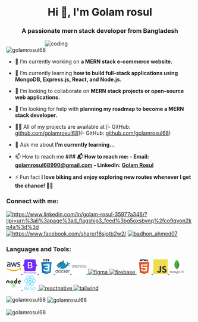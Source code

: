 <h1 align="center">Hi 👋, I'm Golam rosul</h1>
<h3 align="center">A passionate mern stack developer from Bangladesh</h3>

<img align="right" alt="coding" width="400" src="https://images.app.goo.gl/Y8qpPfB8Fy3UcqC67">

<p align="left"> <img src="https://komarev.com/ghpvc/?username=golamrosul68&label=Profile%20views&color=0e75b6&style=flat" alt="golamrosul68" /> </p>

- 🔭 I’m currently working on **a MERN stack e-commerce website.**

- 🌱 I’m currently learning **how to build full-stack applications using MongoDB, Express.js, React, and Node.js.**

- 👯 I’m looking to collaborate on **MERN stack projects or open-source web applications.**

- 🤝 I’m looking for help with **planning my roadmap to become a MERN stack developer.**

- 👨‍💻 All of my projects are available at [- GitHub: [github.com/golamrosul68](https://github.com/golamrosul68)](- GitHub: [github.com/golamrosul68](https://github.com/golamrosul68))

- 💬 Ask me about **I’m currently learning...**

- 📫 How to reach me **### 📬 How to reach me: - Email: golamrosul68990@gmail.com - LinkedIn: [Golam Rosul](https://www.linkedin.com/in/golam-rosul-35977a346/)**

- ⚡ Fun fact **I love biking and enjoy exploring new routes whenever I get the chance! 🚴‍♂️**

<h3 align="left">Connect with me:</h3>
<p align="left">
<a href="https://www.linkedin.com/in/golam-rosul-35977a346?lipi=urn%3Ali%3Apage%3Ad_flagship3_profile_view_base_contact_details%3BZO4RcTsdQZ235vudg%2FiBAQ%3D%3D" target="blank"><img align="center" src="https://raw.githubusercontent.com/rahuldkjain/github-profile-readme-generator/master/src/images/icons/Social/linked-in-alt.svg" alt="https://www.linkedin.com/in/golam-rosul-35977a346/?lipi=urn%3ali%3apage%3ad_flagship3_feed%3bg5oxsbvnq%2fco9qvon2kp4a%3d%3d" height="30" width="40" /></a>
<a href="https://fb.com/https://www.https://www.facebook.com/badhon.ahmed.423282/" target="blank"><img align="center" src="https://raw.githubusercontent.com/rahuldkjain/github-profile-readme-generator/master/src/images/icons/Social/facebook.svg" alt="https://www.facebook.com/share/16sjotb2w2/" height="30" width="40" /></a>
<a href="https://instagram.com/badhon_ahmed07" target="blank"><img align="center" src="https://raw.githubusercontent.com/rahuldkjain/github-profile-readme-generator/master/src/images/icons/Social/instagram.svg" alt="badhon_ahmed07" height="30" width="40" /></a>
</p>

<h3 align="left">Languages and Tools:</h3>
<p align="left"> <a href="https://aws.amazon.com" target="_blank" rel="noreferrer"> <img src="https://raw.githubusercontent.com/devicons/devicon/master/icons/amazonwebservices/amazonwebservices-original-wordmark.svg" alt="aws" width="40" height="40"/> </a> <a href="https://getbootstrap.com" target="_blank" rel="noreferrer"> <img src="https://raw.githubusercontent.com/devicons/devicon/master/icons/bootstrap/bootstrap-plain-wordmark.svg" alt="bootstrap" width="40" height="40"/> </a> <a href="https://www.w3schools.com/css/" target="_blank" rel="noreferrer"> <img src="https://raw.githubusercontent.com/devicons/devicon/master/icons/css3/css3-original-wordmark.svg" alt="css3" width="40" height="40"/> </a> <a href="https://www.docker.com/" target="_blank" rel="noreferrer"> <img src="https://raw.githubusercontent.com/devicons/devicon/master/icons/docker/docker-original-wordmark.svg" alt="docker" width="40" height="40"/> </a> <a href="https://expressjs.com" target="_blank" rel="noreferrer"> <img src="https://raw.githubusercontent.com/devicons/devicon/master/icons/express/express-original-wordmark.svg" alt="express" width="40" height="40"/> </a> <a href="https://www.figma.com/" target="_blank" rel="noreferrer"> <img src="https://www.vectorlogo.zone/logos/figma/figma-icon.svg" alt="figma" width="40" height="40"/> </a> <a href="https://firebase.google.com/" target="_blank" rel="noreferrer"> <img src="https://www.vectorlogo.zone/logos/firebase/firebase-icon.svg" alt="firebase" width="40" height="40"/> </a> <a href="https://www.w3.org/html/" target="_blank" rel="noreferrer"> <img src="https://raw.githubusercontent.com/devicons/devicon/master/icons/html5/html5-original-wordmark.svg" alt="html5" width="40" height="40"/> </a> <a href="https://developer.mozilla.org/en-US/docs/Web/JavaScript" target="_blank" rel="noreferrer"> <img src="https://raw.githubusercontent.com/devicons/devicon/master/icons/javascript/javascript-original.svg" alt="javascript" width="40" height="40"/> </a> <a href="https://www.mongodb.com/" target="_blank" rel="noreferrer"> <img src="https://raw.githubusercontent.com/devicons/devicon/master/icons/mongodb/mongodb-original-wordmark.svg" alt="mongodb" width="40" height="40"/> </a> <a href="https://nodejs.org" target="_blank" rel="noreferrer"> <img src="https://raw.githubusercontent.com/devicons/devicon/master/icons/nodejs/nodejs-original-wordmark.svg" alt="nodejs" width="40" height="40"/> </a> <a href="https://reactjs.org/" target="_blank" rel="noreferrer"> <img src="https://raw.githubusercontent.com/devicons/devicon/master/icons/react/react-original-wordmark.svg" alt="react" width="40" height="40"/> </a> <a href="https://reactnative.dev/" target="_blank" rel="noreferrer"> <img src="https://reactnative.dev/img/header_logo.svg" alt="reactnative" width="40" height="40"/> </a> <a href="https://tailwindcss.com/" target="_blank" rel="noreferrer"> <img src="https://www.vectorlogo.zone/logos/tailwindcss/tailwindcss-icon.svg" alt="tailwind" width="40" height="40"/> </a> </p>

<p><img align="left" src="https://github-readme-stats.vercel.app/api/top-langs?username=golamrosul68&show_icons=true&locale=en&layout=compact" alt="golamrosul68" /></p>

<p>&nbsp;<img align="center" src="https://github-readme-stats.vercel.app/api?username=golamrosul68&show_icons=true&locale=en" alt="golamrosul68" /></p>

<p><img align="center" src="https://github-readme-streak-stats.herokuapp.com/?user=golamrosul68&" alt="golamrosul68" /></p>
